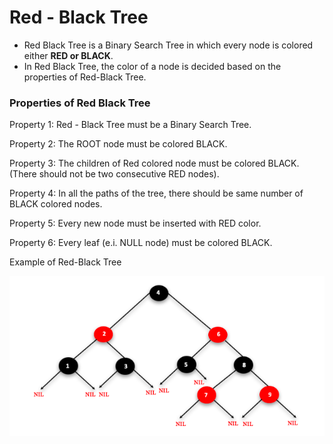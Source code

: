 # Red - Black Tree 

- Red Black Tree is a Binary Search Tree in which every node is colored either **RED or BLACK**.
- In Red Black Tree, the color of a node is decided based on the properties of Red-Black Tree. 
<h3>Properties of Red Black Tree</h3>
<p>
Property 1: Red - Black Tree must be a Binary Search Tree.
  </p>
<p>  
Property 2: The ROOT node must be colored BLACK.
</p>
<p>
Property 3: The children of Red colored node must be colored BLACK. (There should not be two consecutive RED nodes).
  </p>
  <p>
Property 4: In all the paths of the tree, there should be same number of BLACK colored nodes.
  </p>
  <p>
Property 5: Every new node must be inserted with RED color.
  </p>
  <p>
Property 6: Every leaf (e.i. NULL node) must be colored BLACK.
  </p>
  Example of Red-Black Tree
  
  ![Red-Black Tree](https://github.com/Rajeswari-0209/AVL-Tree/blob/main/Red-BlackTree.png)


